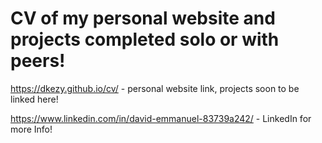 # CV of my personal website and projects completed solo or with peers! 

https://dkezy.github.io/cv/ - personal website link, projects soon to be linked here!


https://www.linkedin.com/in/david-emmanuel-83739a242/ - LinkedIn for more Info!
